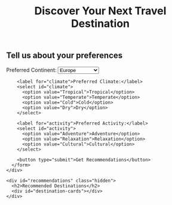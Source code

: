 <!DOCTYPE html>
<html lang="en">
<head>
  <meta charset="UTF-8">
  <meta name="viewport" content="width=device-width, initial-scale=1.0">
  <title>Travel Recommendation</title>
  <link rel="stylesheet" href="styles.css">
</head>
<body>
  <header>
    <h1>Discover Your Next Travel Destination</h1>
  </header>

  <main>
    <div id="preferences-form">
      <h2>Tell us about your preferences</h2>
      <form id="user-preferences">
        <label for="continent">Preferred Continent:</label>
        <select id="continent">
          <option value="Europe">Europe</option>
          <option value="Asia">Asia</option>
          <option value="North America">North America</option>
          <option value="South America">South America</option>
          <option value="Africa">Africa</option>
        </select>

        <label for="climate">Preferred Climate:</label>
        <select id="climate">
          <option value="Tropical">Tropical</option>
          <option value="Temperate">Temperate</option>
          <option value="Cold">Cold</option>
          <option value="Dry">Dry</option>
        </select>

        <label for="activity">Preferred Activity:</label>
        <select id="activity">
          <option value="Adventure">Adventure</option>
          <option value="Relaxation">Relaxation</option>
          <option value="Cultural">Cultural</option>
        </select>

        <button type="submit">Get Recommendations</button>
      </form>
    </div>

    <div id="recommendations" class="hidden">
      <h2>Recommended Destinations</h2>
      <div id="destination-cards"></div>
    </div>
  </main>

  <script src="scripts.js"></script>
</body>
</html>

